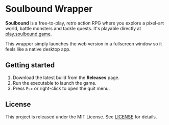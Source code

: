 # Soulbound Wrapper

**Soulbound** is a free-to-play, retro action RPG where you explore a pixel-art world, battle monsters and tackle quests. It's playable directly at [play.soulbound.game](https://play.soulbound.game/).

This wrapper simply launches the web version in a fullscreen window so it feels like a native desktop app.

## Getting started

1. Download the latest build from the **Releases** page.
2. Run the executable to launch the game.
3. Press `Esc` or right-click to open the quit menu.

## License

This project is released under the MIT License. See [LICENSE](LICENSE) for details.

